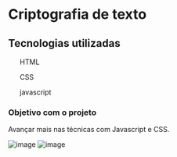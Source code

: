 <h1>Criptografia de texto</h1>

<h2> Tecnologias utilizadas</h2>
<ul>HTML</ul>
<ul>CSS</ul>
<ul>javascript</ul>

<h3>Objetivo com o projeto</h3>

Avançar mais nas técnicas com Javascript e CSS.

![image](https://user-images.githubusercontent.com/43080774/195467530-7975f39f-c758-46a6-87f2-a3f1bedc70b7.png)
![image](https://user-images.githubusercontent.com/43080774/195467665-00e7e24e-9dd5-4e06-8233-aa4d8b635015.png)
